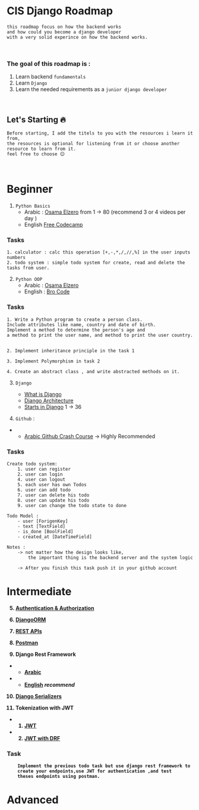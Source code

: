 # CIS Django Roadmap
    this roadmap focus on how the backend works 
    and how could you become a django developer 
    with a very solid experince on how the backend works.

<br>

### The goal of this roadmap is :
1. Learn backend `fundamentals`
2. Learn `Django`
3. Learn the needed requirements as a `junior django developer`


<br>

## Let's Starting 🔥


```
Before starting, I add the titels to you with the resources i learn it from, 
the resources is optional for listening from it or choose another resource to learn from it.
feel free to choose 😊 
```

<!-- ### I Dvided the roadmap into three parts
1. `beginner:` focus on how to build a python and how to test and calc the performance of your code. -->

<br>


# Beginner

1. `Python Basics`
    - Arabic : [Osama Elzero](https://www.youtube.com/playlist?list=PLDoPjvoNmBAyE_gei5d18qkfIe-Z8mocs) from 1 -> 80 (recommend 3 or 4 videos per day )
    - English [Free Codecamp](https://www.youtube.com/watch?v=eWRfhZUzrAc&list=PLWKjhJtqVAbnqBxcdjVGgT3uVR10bzTEB)

### Tasks

```
1. calculator : calc this operation [+,-,*,/,//,%] in the user inputs numbers
2. todo system : simple todo system for create, read and delete the tasks from user.
```


2. `Python OOP`
    - Arabic : [Osama Elzero](https://www.youtube.com/playlist?list=PLUgz8T_NoattU54gGARPXPmmawQNl-1_T)
    - English : [Bro Code](https://www.youtube.com/watch?v=IbMDCwVm63M)


### Tasks

```
1. Write a Python program to create a person class. 
Include attributes like name, country and date of birth. 
Implement a method to determine the person's age and 
a method to print the user name, and method to print the user country.


2. Implement inheritance principle in the task 1

3. Implement Polymorphism in task 2

4. Create an abstract class , and write abstracted methods on it.
```

<!-- 3. `Data Structures for beginners`
    - [Introdduction](https://www.youtube.com/watch?v=_t2GVaQasRY&list=PLeo1K3hjS3uu_n_a__MI_KktGTLYopZ12)
    - [Big O Notation from codebasics ](https://www.youtube.com/watch?v=IR_S8BC8KI0&list=PLeo1K3hjS3uu_n_a__MI_KktGTLYopZ12&index=2)
    or [Big O Notation from cs dojo](https://www.youtube.com/watch?v=D6xkbGLQesk&t=28s) ( i recommend cs dojo )
    - [Arrays](https://www.youtube.com/watch?v=IR_S8BC8KI0&list=PLeo1K3hjS3uu_n_a__MI_KktGTLYopZ12&index=3)
    - [Queue](https://www.youtube.com/watch?v=IR_S8BC8KI0&list=PLeo1K3hjS3uu_n_a__MI_KktGTLYopZ12&index=8)
    - [Stack](https://www.youtube.com/watch?v=IR_S8BC8KI0&list=PLeo1K3hjS3uu_n_a__MI_KktGTLYopZ12&index=7)
    - [Linked List](https://www.youtube.com/watch?v=IR_S8BC8KI0&list=PLeo1K3hjS3uu_n_a__MI_KktGTLYopZ12&index=2)


### Tasks

```
Try to implement these data structure in your Django server:
    1. Queue
    2. Stack
    3. Linked list
```

4. `Algorithims for beginners`
    - [Recursion](https://www.youtube.com/watch?v=9bsK03SlmNM&list=PLeo1K3hjS3uu_n_a__MI_KktGTLYopZ12&index=20&pp=iAQB)
    - [Binary Search](https://www.youtube.com/watch?v=GnZ9ppr_zaI&list=PLeo1K3hjS3uu_n_a__MI_KktGTLYopZ12&index=13&pp=iAQB)
    - [Insertion Sort](https://www.youtube.com/watch?v=D6xkbGLQesk)
    - [Shell Sort](https://www.youtube.com/watch?v=hhkLdjIimlw&list=PLeo1K3hjS3uu_n_a__MI_KktGTLYopZ12&index=19&pp=iAQB)

### Tasks
```python
elements = [100,32,14,99,10000,32,14,10,3,313,4,59]
search_for = 4

# we need to sort this elements and search on it for number 4.
# chooce the sorting and searching algorthims for doing that.
```

5. `Networks`
    - [Network Basics](https://www.youtube.com/playlist?list=PL8s4OGp0649_e_Wbz5MlBgW5rBW-9hD0c) 
    - [Python Sockets](https://www.youtube.com/watch?v=YwWfKitB8aA)
    - [Create A Simple HTTP Web Server](https://www.youtube.com/watch?v=Hncp0mPfUvk)     -->


3. `Django`
    - [What is Django](https://www.youtube.com/watch?v=t_p4ZyAYyaY&pp=ygUOd2hhdCBpcyBkamFuZ28%3D)
    - [Django Architecture](https://www.youtube.com/watch?v=xFkzKxQz9gE)
    - [Starts in Django](https://www.youtube.com/playlist?list=PL2z1gXAKH9c3XUn2HYMWRbAon4z6AQ4CL) 1 -> 36

4. `Github` : 
- - [Arabic Github Crash Course](https://www.youtube.com/watch?v=Q6G-J54vgKc&pp=ygUOZ2l0aHViIGJpZ2RhdGE%3D) -> Highly Recommended

### Tasks
```
Create todo system:
    1. user can register
    2. user can login
    4. user can logout
    5. each user has own Todos
    6. user can add todo
    7. user can delete his todo
    8. user can update his todo
    9. user can change the todo state to done

Todo Model : 
    - user [ForigenKey]
    - text [TextField]
    - is_done [BoolField]
    - created_at [DateTimeField]

Notes :
    -> not matter how the design looks like, 
        the important thing is the backend server and the system logic

    -> After you finish this task push it in your github account
```
<b>

# Intermediate

5. [Authentication & Authorization](https://www.youtube.com/watch?v=7ijBiXddB7w)

6. [DjangoORM](https://www.youtube.com/playlist?list=PLdLYbRBk3sGmWHmS4fYTucOImkssv8K3R)


7. [REST APIs](https://www.youtube.com/playlist?list=PLTCrU9sGybupzS5-3iYTsYUI1emBDKdHu)

8. [Postman](https://www.youtube.com/watch?v=zD8HaT7uX5A)


9. Django Rest Framework
- - [Arabic](https://www.youtube.com/watch?v=TJnvIyk_7xU&list=PLXqhO5lRtxJV6oWcW2vlPHRzRFF6gVvc3)
- - [English](https://www.youtube.com/watch?v=tujhGdn1EMI)  ***recommend*** 


10. [Django Serializers](https://www.youtube.com/watch?v=hSGVNlEmmyE)

11. Tokenization with JWT 
- 1. [JWT](https://www.youtube.com/watch?v=B-x7eeYtFIA)
- 2. [JWT with DRF](https://www.youtube.com/watch?v=KLua_cYGLec)


### Task

```
    Implement the previous todo task but use django rest framework to 
    create your endpoints,use JWT for authentication ,and test 
    theses endpoints using postman.
```


# Advanced